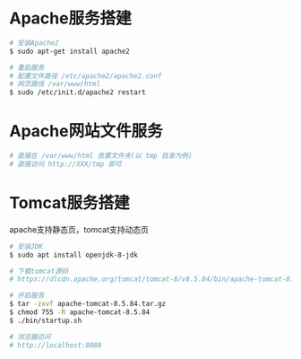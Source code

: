 # Apache服务搭建
```sh
# 安装Apache2
$ sudo apt-get install apache2

# 重启服务
# 配置文件路径 /etc/apache2/apache2.conf
# 网页路径 /var/www/html
$ sudo /etc/init.d/apache2 restart
```

# Apache网站文件服务
```sh
# 直接在 /var/www/html 放置文件夹(以 tmp 目录为例)
# 直接访问 http://XXX/tmp 即可
```

# Tomcat服务搭建
apache支持静态页，tomcat支持动态页
```sh
# 安装JDK
$ sudo apt install openjdk-8-jdk

# 下载tomcat源码
# https://dlcdn.apache.org/tomcat/tomcat-8/v8.5.84/bin/apache-tomcat-8.5.84.tar.gz

# 开启服务
$ tar -zxvf apache-tomcat-8.5.84.tar.gz
$ chmod 755 -R apache-tomcat-8.5.84
$ ./bin/startup.sh

# 浏览器访问
# http://localhost:8080
```